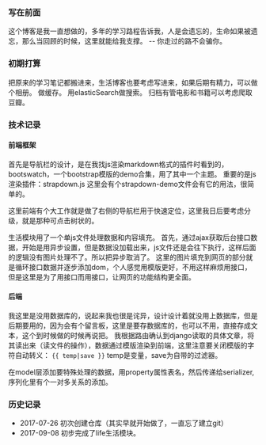 ### 写在前面
  这个博客是我一直想做的，多年的学习路程告诉我，人是会遗忘的，生命如果被遗忘，那么当回顾的时候，这里就能给我支撑。
                                -- 你走过的路不会骗你。

### 初期打算
把原来的学习笔记都搬进来，生活博客也要考虑写进来，如果后期有精力，可以做个相册。
做缓存。
用elasticSearch做搜索。
归档有管电影和书籍可以考虑爬取豆瓣。

### 技术记录
#### 前端框架
首先是导航栏的设计，是在我找js渲染markdown格式的插件时看到的，bootswatch，一个bootstrap模版的demo合集，用了其中一个主题。
重要的是js渲染插件：strapdown.js
这里会有个strapdown-demo文件会有它的用法，很简单的。

这里前端有个大工作就是做了右侧的导航栏用于快速定位，这里我日后要考虑分级，就是那种可点击树状的。

生活模块用了一个单js文件处理数据和内容填充。
首先，通过ajax获取后台接口数据，开始是用异步设置，但是数据没加载出来，js文件还是会往下执行，这样后面的逻辑没有图片处理不了。所以把异步取消了。
这里的图片填充到网页的部分就是循环接口数据并逐步添加dom，个人感觉用模版更好，不用这样麻烦用接口，但是这里是为了用接口而用接口，让网页的功能结构更全面。

#### 后端
我这里是没用数据库的，说起来我也很是诧异，设计设计着就没用上数据库，但是后期要用的，因为会有个留言板，这里是要存数据库的，也可以不用，直接存成文本，这个到时候做的时候再说把。
我根据路由确认到django读取的具体文章，将其读出来（读文件的操作），数据通过模版渲染到前端，这里注意要关闭模版的字符自动转义：
`{{ temp|save }}`
temp是变量，save为自带的过滤器。

在model层添加要特殊处理的数据，用property属性表名，然后传递给serializer,序列化里有个一对多关系的添加。

### 历史记录
* 2017-07-26 初次创建仓库（其实早就开始做了，一直忘了建立git）
* 2017-09-08 初步完成了life生活模块。
